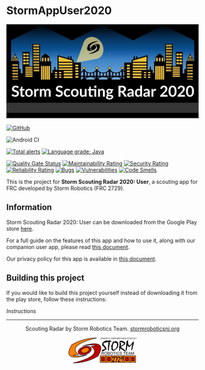 # StormAppUser2020
![Scouting Radar Banner Logo](images/bannerlogo.jpg)

[![GitHub](https://img.shields.io/github/license/2729StormRobotics/StormAppUser2020?color=orange)](https://opensource.org/licenses/Apache-2.0)

![Android CI](https://github.com/2729StormRobotics/StormAppUser2020/workflows/Android%20CI/badge.svg)

[![Total alerts](https://img.shields.io/lgtm/alerts/g/2729StormRobotics/StormAppUser2020.svg?logo=lgtm&logoWidth=18)](https://lgtm.com/projects/g/2729StormRobotics/StormAppUser2020/alerts/)
[![Language grade: Java](https://img.shields.io/lgtm/grade/java/g/2729StormRobotics/StormAppUser2020.svg?logo=lgtm&logoWidth=18)](https://lgtm.com/projects/g/2729StormRobotics/StormAppUser2020/context:java)

[![Quality Gate Status](https://sonarcloud.io/api/project_badges/measure?project=2729StormRobotics_StormAppUser2020&metric=alert_status)](https://sonarcloud.io/dashboard?id=2729StormRobotics_StormAppUser2020)
[![Maintainability Rating](https://sonarcloud.io/api/project_badges/measure?project=2729StormRobotics_StormAppUser2020&metric=sqale_rating)](https://sonarcloud.io/dashboard?id=2729StormRobotics_StormAppUser2020)
[![Security Rating](https://sonarcloud.io/api/project_badges/measure?project=2729StormRobotics_StormAppUser2020&metric=security_rating)](https://sonarcloud.io/dashboard?id=2729StormRobotics_StormAppUser2020)
[![Reliability Rating](https://sonarcloud.io/api/project_badges/measure?project=2729StormRobotics_StormAppUser2020&metric=reliability_rating)](https://sonarcloud.io/dashboard?id=2729StormRobotics_StormAppUser2020)
[![Bugs](https://sonarcloud.io/api/project_badges/measure?project=2729StormRobotics_StormAppUser2020&metric=bugs)](https://sonarcloud.io/dashboard?id=2729StormRobotics_StormAppUser2020)
[![Vulnerabilities](https://sonarcloud.io/api/project_badges/measure?project=2729StormRobotics_StormAppUser2020&metric=vulnerabilities)](https://sonarcloud.io/dashboard?id=2729StormRobotics_StormAppUser2020)
[![Code Smells](https://sonarcloud.io/api/project_badges/measure?project=2729StormRobotics_StormAppUser2020&metric=code_smells)](https://sonarcloud.io/dashboard?id=2729StormRobotics_StormAppUser2020)

This is the project for __Storm Scouting Radar 2020: User__, a scouting app for FRC developed by Storm Robotics (FRC 2729).  
## Information
Storm Scouting Radar 2020: User can be downloaded from the Google Play store [here](https://play.google.com/store/apps/details?id=org.stormroboticsnj.stormuserradar2020).  

For a full guide on the features of this app and how to use it, along with our companion user app, please read [this document](https://drive.google.com/open?id=1DC6P04GL2XGpKgMuIIIKCxcjumR6969DBRzcdnnvy1M).  

Our privacy policy for this app is available in [this document](https://drive.google.com/open?id=1idS47kKq3S2VYLtCiDZjSrfgSt8Tx8WlA5nZeTagNvg).  

## Building this project
If you would like to build this project yourself instead of downloading it from the play store, follow these instructions:  

_Instructions_  

---

<p align="center">Scouting Radar by Storm Robotics Team. <a href="stormroboticsnj.org">stormroboticsnj.org</a>  </p>  

<p align="center"><img src="images/stormlogosmall.png" alt="Storm Logo"></p>
